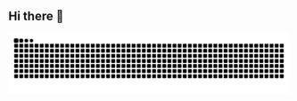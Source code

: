 ## Hi there 👋

![Snake animation](https://raw.githubusercontent.com/taozhi8833998/taozhi8833998/output/github-contribution-grid-snake-dark.svg)
